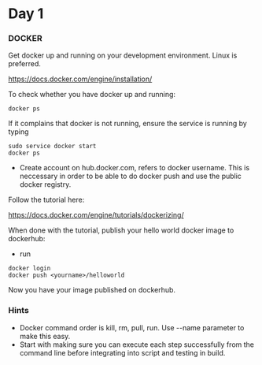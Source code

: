 # Day 1

### DOCKER

Get docker up and running on your development environment. Linux is preferred.

https://docs.docker.com/engine/installation/

To check whether you have docker up and running:
```
docker ps
```
If it complains that docker is not running, ensure the service is running by typing
```
sudo service docker start
docker ps
```

* Create account on hub.docker.com, <yourname> refers to docker username. This is neccessary in order to be able to do
docker push and use the public docker registry.


Follow the tutorial here:

https://docs.docker.com/engine/tutorials/dockerizing/



When done with the tutorial, publish your hello world docker image to dockerhub:
* run
```
docker login
docker push <yourname>/helloworld
```

Now you have your image published on dockerhub.



### Hints
* Docker command order is kill, rm, pull, run. Use --name parameter to make this easy.
* Start with making sure you can execute each step successfully from the command line before integrating into script and testing in build.

